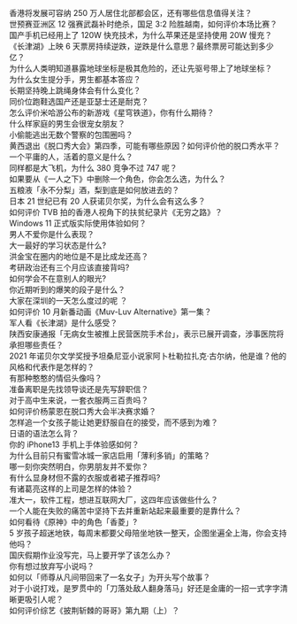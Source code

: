 香港将发展可容纳 250 万人居住北部都会区，还有哪些信息值得关注？  
世预赛亚洲区 12 强赛武磊补时绝杀，国足 3:2 险胜越南，如何评价本场比赛？  
国产手机已经用上了 120W 快充技术，为什么苹果还是坚持使用 20W 慢充？  
《长津湖》上映 6 天票房持续逆跌，逆跌是什么意思？最终票房可能达到多少亿？  
为什么人类明知道暴露地球坐标是极其危险的，还让先驱号带上了地球坐标？  
为什么女生提分手，男生都基本答应？  
长期坚持晚上跳绳身体会有什么变化？  
同价位跑鞋选国产还是亚瑟士还是耐克？  
怎么评价米哈游公布的新游戏《星穹铁道》，你有什么期待？  
什么样家庭的男生会很宠女朋友？  
小偷能逃出无数个警察的包围圈吗？  
黄西退出《脱口秀大会》第四季，可能有哪些原因？如何评价他的脱口秀水平？  
一个平庸的人，活着的意义是什么？  
同样都是大飞机，为什么 380 竞争不过 747 呢？  
如果要从《一人之下》中删除一个角色，你会怎么选，为什么？  
五粮液「永不分梨」酒，梨到底是如何放进去的？  
日本 21 世纪已有 20 人获诺贝尔奖，为什么会有这么多？  
如何评价 TVB 拍的香港人视角下的扶贫纪录片《无穷之路》？  
Windows 11 正式版实际使用体验如何？  
男人不爱你是什么表现？  
大一最好的学习状态是什么?  
洪金宝在圈内的地位是不是比成龙还高？  
考研政治还有三个月应该直接背吗?  
如何学会不在意别人的眼光?  
你近期听到的爆笑的段子是什么？  
大家在深圳的一天怎么度过的呢 ？  
如何评价 10 月新番动画《Muv-Luv Alternative》第一集？  
军人看《长津湖》是什么感受？  
陕西安康通报「无病女生被推上民营医院手术台」，表示已展开调查，涉事医院将承担哪些责任？  
2021 年诺贝尔文学奖授予坦桑尼亚小说家阿卜杜勒拉扎克·古尔纳，他是谁？他的风格和代表作是怎样的？  
有那种憨憨的情侣头像吗？  
准备离职是先找领导谈还是先写辞职信？  
对于高中生来说，一套衣服两三百贵吗？  
如何评价杨蒙恩在脱口秀大会半决赛求婚？  
怎样追一个女孩子能让她更舒服自在的接受，而不感到为难？  
日语的语法怎么背？  
你的 iPhone13 手机上手体验感如何？  
为什么目前只有蜜雪冰城一家店启用「薄利多销」的策略？  
哪一刻你突然明白，你男朋友并不爱你？  
有什么显身材但不露的衣服或者裙子推荐吗?  
有诸葛亮这样的上司是怎样的体验？  
准大一，软件工程，想进互联网大厂，这四年应该做些什么？  
一个人能在失败的痛苦中坚持下去并重新站起来最重要的是靠什么？  
如何看待《原神》中的角色「香菱」?  
5 岁孩子超迷地铁，每周末都要父母陪坐地铁一整天，企图坐遍全上海，你会支持他吗？  
国庆假期作业没写完，马上要开学了该怎么办？  
你有想过放弃写小说吗？  
如何以「师尊从凡间带回来了一名女子」为开头写个故事？  
对于小说打戏，是罗贯中的「刀落处敌人翻身落马」好还是金庸的一招一式字字清晰更吸引人呢？  
如何评价综艺《披荆斩棘的哥哥》第九期（上）？  
